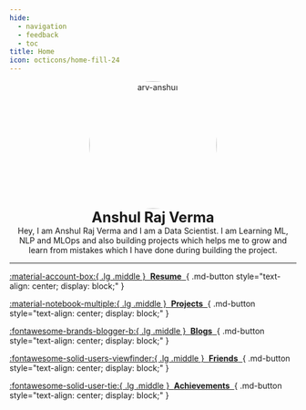 ```yaml
---
hide:
  - navigation
  - feedback
  - toc
title: Home
icon: octicons/home-fill-24
---
```


<style>
  article > h1 { display: none; }
  @media (min-width: 900px) {
    main > div > div.md-content {
      max-width: 75%;
      margin: auto;
    }
  }
</style>

<p style="text-align: center; margin: 0px;">
  <img src="https://avatars.githubusercontent.com/u/111767754?v=4" alt="arv-anshul" style="width: 16em; border-radius: 50%;" />

  <p style="text-align: center; font-size: 25px; margin: 0px;"><strong>Anshul Raj Verma</strong></p>
  <p style="text-align: center; margin: 0px;">
    Hey, I am Anshul Raj Verma and I am a Data Scientist. I am Learning ML, NLP and MLOps and also building projects which helps me to grow and learn from mistakes which I have done during building the project.
  </p>
</p>

---

<div class="grid cards" markdown>

[:material-account-box:{ .lg .middle }&nbsp; **Resume** &nbsp;](https://github.com/arv-anshul/arv-anshul/raw/main/resume_arv-anshul.pdf){ .md-button style="text-align: center; display: block;" }

[:material-notebook-multiple:{ .lg .middle }&nbsp; **Projects** &nbsp;](project/index.md){ .md-button style="text-align: center; display: block;" }

[:fontawesome-brands-blogger-b:{ .lg .middle }&nbsp; **Blogs** &nbsp;](blog/index.md){ .md-button style="text-align: center; display: block;" }

[:fontawesome-solid-users-viewfinder:{ .lg .middle }&nbsp; **Friends** &nbsp;](friends.md){ .md-button style="text-align: center; display: block;" }

[:fontawesome-solid-user-tie:{ .lg .middle }&nbsp; **Achievements** &nbsp;](achievements/index.md){ .md-button style="text-align: center; display: block;" }

</div>
